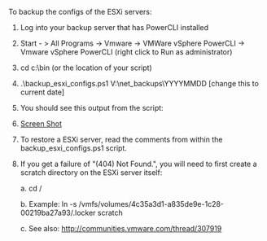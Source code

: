 To backup the configs of the ESXi servers:
 
1.	Log into your backup server that has PowerCLI installed

2.	Start - > All Programs -> Vmware -> VMWare vSphere PowerCLI -> Vmware vSphere PowerCLI (right click to Run as administrator)

3.	cd c:\bin  (or the location of your script)

4.	.\backup_esxi_configs.ps1 V:\net_backups\YYYYMMDD [change this to current date]

5.	You should see this output from the script: 

6.	[Screen Shot](https://github.com/jftuga/VMWare/raw/master/backup_esxi_configs/screenshot.png)

7.	To restore a ESXi server, read the comments from within the backup_esxi_configs.ps1 script.

8.	If you get a failure of "(404) Not Found.", you will need to first create a scratch directory on the ESXi server itself:

	a.	cd /

	b.	Example: ln -s /vmfs/volumes/4c35a3d1-a835de9e-1c28-00219ba27a93/.locker scratch

	c.	See also: http://communities.vmware.com/thread/307919

